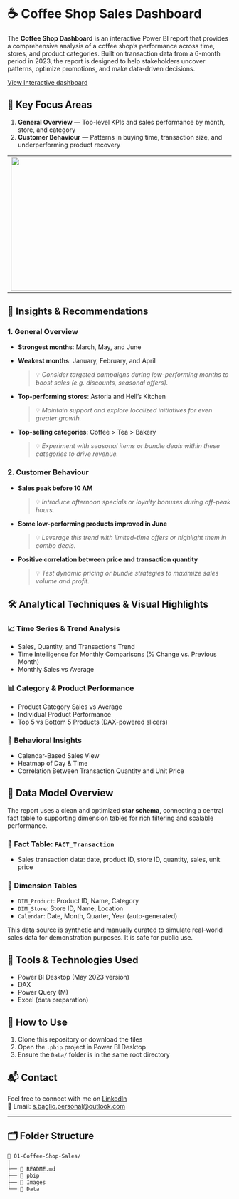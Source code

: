 # ☕ Coffee Shop Sales Dashboard

The **Coffee Shop Dashboard** is an interactive Power BI report that provides a comprehensive analysis of a coffee shop’s performance across time, stores, and product categories. Built on transaction data from a 6-month period in 2023, the report is designed to help stakeholders uncover patterns, optimize promotions, and make data-driven decisions.

[View Interactive dashboard](https://bit.ly/3Oih8Qe)

## 📌 Key Focus Areas
1. **General Overview** — Top-level KPIs and sales performance by month, store, and category  
2. **Customer Behaviour** — Patterns in buying time, transaction size, and underperforming product recovery
   
<table>
  <tr>
    <td><img src="https://github.com/user-attachments/assets/9931d245-d98a-493b-982a-76e4b53067eb" width="500" height="300"/></td>
    <td><img src="https://github.com/user-attachments/assets/f5777bd4-d9d4-4ab3-992f-e0cf736d5465" width="500" height="300"/></td>
  </tr>
</table>

## 🔎 Insights & Recommendations

### 1. General Overview
- **Strongest months**: March, May, and June  
- **Weakest months**: January, February, and April  
  > 💡 *Consider targeted campaigns during low-performing months to boost sales (e.g. discounts, seasonal offers).*

- **Top-performing stores**: Astoria and Hell’s Kitchen  
  > 💡 *Maintain support and explore localized initiatives for even greater growth.*

- **Top-selling categories**: Coffee > Tea > Bakery  
  > 💡 *Experiment with seasonal items or bundle deals within these categories to drive revenue.*


### 2. Customer Behaviour
- **Sales peak before 10 AM**  
  > 💡 *Introduce afternoon specials or loyalty bonuses during off-peak hours.*

- **Some low-performing products improved in June**  
  > 💡 *Leverage this trend with limited-time offers or highlight them in combo deals.*

- **Positive correlation between price and transaction quantity**  
  > 💡 *Test dynamic pricing or bundle strategies to maximize sales volume and profit.*


## 🛠️ Analytical Techniques & Visual Highlights

### 📈 Time Series & Trend Analysis
- Sales, Quantity, and Transactions Trend
- Time Intelligence for Monthly Comparisons (% Change vs. Previous Month)
- Monthly Sales vs Average

### 📊 Category & Product Performance
- Product Category Sales vs Average
- Individual Product Performance
- Top 5 vs Bottom 5 Products (DAX-powered slicers)

### 🧠 Behavioral Insights
- Calendar-Based Sales View
- Heatmap of Day & Time
- Correlation Between Transaction Quantity and Unit Price

## 🧩 Data Model Overview

The report uses a clean and optimized **star schema**, connecting a central fact table to supporting dimension tables for rich filtering and scalable performance.

### 🔸 Fact Table: `FACT_Transaction`
- Sales transaction data: date, product ID, store ID, quantity, sales, unit price

### 🔹 Dimension Tables
- `DIM_Product`: Product ID, Name, Category
- `DIM_Store`: Store ID, Name, Location
- `Calendar`: Date, Month, Quarter, Year (auto-generated)

This data source is synthetic and manually curated to simulate real-world sales data for demonstration purposes. It is safe for public use.


## 🧰 Tools & Technologies Used

- Power BI Desktop (May 2023 version)
- DAX
- Power Query (M)
- Excel (data preparation)

## 🚀 How to Use

1. Clone this repository or download the files
2. Open the `.pbip` project in Power BI Desktop
3. Ensure the `Data/` folder is in the same root directory

## 📬 Contact
Feel free to connect with me on [LinkedIn](https://www.linkedin.com/in/stefano-baglio/)  
📧 Email: s.baglio.personal@outlook.com

---

## 🗂️ Folder Structure

```bash
📁 01-Coffee-Shop-Sales/
│
├── 📄 README.md
├── 📁 pbip
├── 📁 Images
└── 📁 Data

